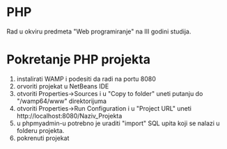 # PHP
Rad u okviru predmeta "Web programiranje" na III godini studija. 


# Pokretanje PHP projekta

1) instalirati WAMP i podesiti da radi na portu 8080
2) orvoriti projekat u NetBeans IDE
3) otvoriti Properties->Sources i u "Copy to folder" uneti putanju do "/wamp64/www" direktorijuma
4) otvoriti Properties->Run Configuration i u "Project URL" uneti  http://localhost:8080/Naziv_Projekta
5) u phpmyadmin-u potrebno je uraditi "import" SQL upita koji se nalazi u folderu projekta.
6) pokrenuti projekat
